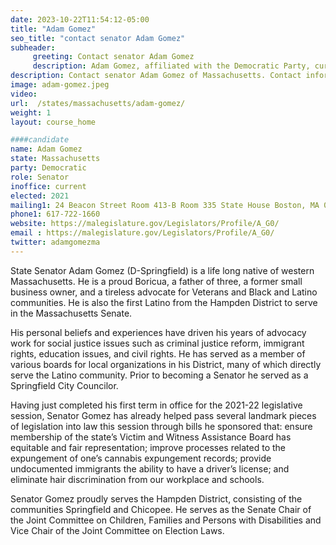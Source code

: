 ```yaml
---
date: 2023-10-22T11:54:12-05:00
title: "Adam Gomez"
seo_title: "contact senator Adam Gomez"
subheader:
     greeting: Contact senator Adam Gomez
     description: Adam Gomez, affiliated with the Democratic Party, currently holds a position in the Massachusetts State Senate as the representative for Hampden District. He commenced his term on January 6, 2021, and is slated to serve until January 1, 2025.
description: Contact senator Adam Gomez of Massachusetts. Contact information for Adam Gomez includes email address, phone number, and mailing address.
image: adam-gomez.jpeg
video:
url:  /states/massachusetts/adam-gomez/
weight: 1
layout: course_home

####candidate
name: Adam Gomez
state: Massachusetts
party: Democratic
role: Senator
inoffice: current
elected: 2021
mailing1: 24 Beacon Street Room 413-B Room 335 State House Boston, MA 02133
phone1: 617-722-1660
website: https://malegislature.gov/Legislators/Profile/A_G0/
email : https://malegislature.gov/Legislators/Profile/A_G0/
twitter: adamgomezma
---
```


State Senator Adam Gomez (D-Springfield) is a life long native of western Massachusetts. He is a proud Boricua, a father of three, a former small business owner, and a tireless advocate for Veterans and Black and Latino communities. He is also the first Latino from the Hampden District to serve in the Massachusetts Senate.

His personal beliefs and experiences have driven his years of advocacy work for social justice issues such as criminal justice reform, immigrant rights, education issues, and civil rights. He has served as a member of various boards for local organizations in his District, many of which directly serve the Latino community. Prior to becoming a Senator he served as a Springfield City Councilor.

Having just completed his first term in office for the 2021-22 legislative session, Senator Gomez has already helped pass several landmark pieces of legislation into law this session through bills he sponsored that: ensure membership of the state’s Victim and Witness Assistance Board has equitable and fair representation; improve processes related to the expungement of one’s cannabis expungement records; provide undocumented immigrants the ability to have a driver’s license; and eliminate hair discrimination from our workplace and schools.

Senator Gomez proudly serves the Hampden District, consisting of the communities Springfield and Chicopee. He serves as the Senate Chair of the Joint Committee on Children, Families and Persons with Disabilities and Vice Chair of the Joint Committee on Election Laws.

